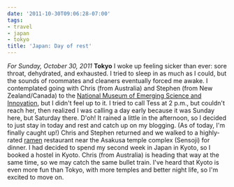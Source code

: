 ```yaml
---
date: '2011-10-30T09:06:28-07:00'
tags:
- travel
- japan
- tokyo
title: 'Japan: Day of rest'
---
```


*For Sunday, October 30, 2011* **Tokyo** I woke up feeling sicker than ever: sore throat, dehydrated, and exhausted. I tried to sleep in as much as I could, but the sounds of roommates and cleaners eventually forced me awake. I contemplated going with Chris (from Australia) and Stephen (from New Zealand/Canada) to the [National Museum of Emerging Science and Innovation](http://www.google.com/search?hl=en&client;=safari&rls;=en&q;=National+Museum+of+Emerging+Science+and+Innovation&gs;_sm=e&gs;_upl=30776l32303l0l32686l2l2l0l0l0l0l201l399l0.1.1l2l0&bav;=on.2,or.r_gc.r_pw.,cf.osb&biw;=1366&bih;=690&um;=1&ie;=UTF-8&tbm;=isch&source;=og&sa;=N&tab;=wi), but I didn't feel up to it. I tried to call Tess at 2 p.m., but couldn't reach her, then realized I was calling a day early because it was Sunday here, but Saturday there. D'oh! It rained a little in the afternoon, so I decided to just stay in today and rest and catch up on my blogging. (As of today, I'm finally caught up!) Chris and Stephen returned and we walked to a highly-rated [ramen](http://www.google.com/search?client=safari&rls;=en&q;=ramen&oe;=UTF-8&um;=1&ie;=UTF-8&hl;=en&tbm;=isch&source;=og&sa;=N&tab;=wi&biw;=1366&bih;=690&sei;=%2023WtTu68J-rwmAX2gq3WDg) restaurant near the Asakusa temple complex (Sensoji) for dinner. I had decided to spend my second week in Japan in Kyoto, so I booked a hostel in Kyoto. Chris (from Australia) is heading that way at the same time, so we may catch the same bullet train. I've heard that Kyoto is even more fun than Tokyo, with more temples and better night life, so I'm excited to move on.

